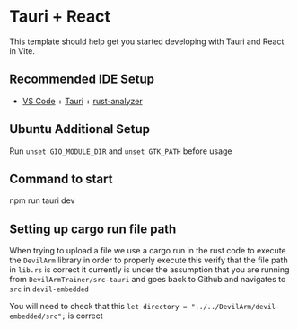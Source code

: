 # Tauri + React

This template should help get you started developing with Tauri and React in Vite.

## Recommended IDE Setup

- [VS Code](https://code.visualstudio.com/) + [Tauri](https://marketplace.visualstudio.com/items?itemName=tauri-apps.tauri-vscode) + [rust-analyzer](https://marketplace.visualstudio.com/items?itemName=rust-lang.rust-analyzer)

## Ubuntu Additional Setup
Run `unset GIO_MODULE_DIR` and `unset GTK_PATH` before usage 

## Command to start
npm run tauri dev

## Setting up cargo run file path
When trying to upload a file we use a cargo run in the rust code to execute the `DevilArm` library in order to properly execute this verify that the file path in `lib.rs` is correct it currently is under the assumption that you are running from `DevilArmTrainer/src-tauri` and goes back to Github and navigates to `src` in `devil-embedded`

You will need to check that this `let directory = "../../DevilArm/devil-embedded/src";` is correct